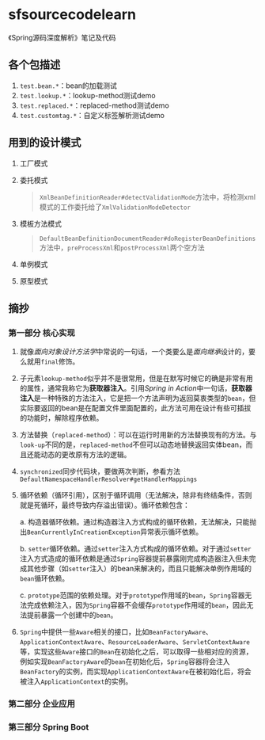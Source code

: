 # sfsourcecodelearn
《Spring源码深度解析》笔记及代码
## 各个包描述
1. `test.bean.*`：bean的加载测试
2. `test.lookup.*`：lookup-method测试demo
3. `test.replaced.*`：replaced-method测试demo
4. `test.customtag.*`：自定义标签解析测试demo

## 用到的设计模式
1. 工厂模式

2. 委托模式
    
    > `XmlBeanDefinitionReader#detectValidationMode`方法中，将检测xml模式的工作委托给了`XmlValidationModeDetector`
    
3. 模板方法模式
    > `DefaultBeanDefinitionDocumentReader#doRegisterBeanDefinitions`方法中，`preProcessXml`和`postProcessXml`两个空方法
 
4. 单例模式
5. 原型模式


## 摘抄
### 第一部分 核心实现
1. 就像*面向对象设计方法学*中常说的一句话，一个类要么是*面向继承*设计的，要么就用`final`修饰。
2. 子元素`lookup-method`似乎并不是很常用，但是在默写时候它的确是非常有用的属性，通常我称它为**获取器注入**。引用*Spring in Action*中一句话，**获取器注入**是一种特殊的方法注入，它是把一个方法声明为返回莫衷类型的`bean`，但实际要返回的bean是在配置文件里面配置的，此方法可用在设计有些可插拔的功能时，解除程序依赖。
3. 方法替换（`replaced-method`）：可以在运行时用新的方法替换现有的方法。与`look-up`不同的是，`replaced-method`不但可以动态地替换返回实体bean，而且还能动态的更改原有方法的逻辑。
4. `synchronized`同步代码块，要做两次判断，参看方法`DefaultNamespaceHandlerResolver#getHandlerMappings`
5. 循环依赖（循环引用），区别于循环调用（无法解决，除非有终结条件，否则就是死循环，最终导致内存溢出错误）。循环依赖包含：
   
   a. 构造器循环依赖。通过构造器注入方式构成的循环依赖，无法解决，只能抛出`BeanCurrentlyInCreationException`异常表示循环依赖。
   
   b. `setter`循环依赖。通过`setter`注入方式构成的循环依赖。对于通过`setter`注入方式造成的循环依赖是通过`Spring`容器提前暴露刚完成构造器注入但未完成其他步骤（如`setter`注入）的bean来解决的，而且只能解决单例作用域的`bean`循环依赖。
   
   c. `prototype`范围的依赖处理。对于`prototype`作用域的`bean`，`Spring`容器无法完成依赖注入，因为`Spring`容器不会缓存`prototype`作用域的`bean`，因此无法提前暴露一个创建中的`bean`。
6. `Spring`中提供一些`Aware`相关的接口，比如`BeanFactoryAware`、`ApplicationContextAware`、`ResourceLoaderAware`、`ServletContextAware`等，实现这些`Aware`接口的`Bean`在初始化之后，可以取得一些相对应的资源，例如实现`BeanFactoryAware`的`bean`在初始化后，`Spring`容器将会注入`BeanFactory`的实例，而实现`ApplicationContextAware`在被初始化后，将会被注入`ApplicationContext`的实例。

### 第二部分 企业应用
### 第三部分 Spring Boot